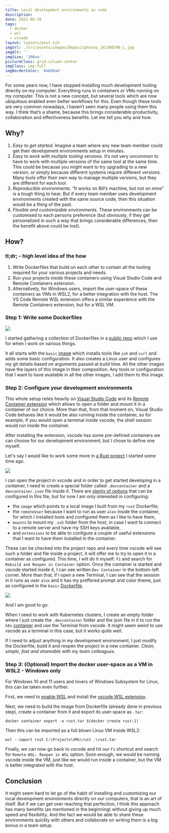 ```yaml
---
title: Local development environments as code
description: 
date: 2022-06-20
tags:
  - docker
  - wsl
  - vscode
layout: layouts/post.njk
imgUrl: ./src/assets/images/Depositphotos_141380706_L.jpg
imgAlt: ''
imgSize: '100vw'
pictureClass: grid-column-center
imgClass: img-full
imgBorderColor: '#a689ab'
---
```


For some years now, I have stopped installing much development tooling directly on my computer. Everything runs in containers or VMs running on my computer. This is not a new concept, but several tools which are now ubiquitous enabled even better workflows for this. Even though these tools are very common nowadays, I haven’t seen many people using them this way. I think that’s a shame, because this brings considerable productivity, collaboration and effectiveness benefits. Let me tell you why and how.

## Why?

1. *Easy to get started.* Imagine a team where any new team member could get their development environments setup in minutes.
2. *Easy to work with multiple tooling versions.* It’s not very uncommon to have to work with multiple versions of the same tool at the same time. This could be because you might want to try upgrading to a new version, or simply because different systems require different versions. Many tools offer their own way to manage multiple versions, but they are different for each tool.
3. *Reproducible environments.* “It works on Bill’s machine, but not on mine” is a tough thing to hear. But if every team member uses development environments created with the same source code, then this situation would be a thing of the past.
4. *Flexible and customizable environments.* These environments can be customised to each persons preference (but obviously, if they get personalized in such a way that brings considerable differences, then the benefit above could be lost).

## How?

### tl;dr; - high level idea of the how

1. Write Dockerfiles that build on each other to contain all the tooling required for your various projects and needs.
2. Run your projects inside these containers using Visual Studio Code and Remote Containers extension.
3. Alternatively, for Windows users, import the user-space of these containers as VMs in WSL2, for a better integration with the host. The VS Code Remote WSL extension offers a similar experience with the Remote Containers extension, but for a WSL VM.

### Step 1: Write some Dockerfiles

![](/assets/images/project-dev-palace.png)

I started gathering a collection of Dockerfiles in a [public repo](https://github.com/alexchiri/project-dev-palace-all) which I use for when I work on various things.

It all starts with the `basic` [image](https://github.com/alexchiri/project-dev-palace-all/blob/main/basic/Dockerfile) which installs tools like `zsh` and `curl` and adds some basic configuration. It also creates a Linux user and configures my git details based on arguments passed at build time. All the other images have the layers of this image in their composition. Any tools or configuration that I want to have available in all the other images, I add them to this image.

### Step 2: Configure your development environments

This whole setup relies heavily on [Visual Studio Code](https://code.visualstudio.com/) and its [Remote Container extension](https://code.visualstudio.com/docs/remote/containers) which allows to open a folder and mount it in a container of our choice. More than that, from that moment on, Visual Studio Code behaves like it would be also running inside the container, so for example, if you would open a terminal inside vscode, the shell session would run inside the container.

After installing the extension, vscode has some pre-defined containers we can choose for our development environment, but I chose to define one myself.

Let's say I would like to work some more in [a Rust project](https://github.com/alexchiri/dragon) I started some time ago.

![](/assets/images/rust-dev-container.png)

I can open the project in vscode and in order to get started developing in a container, I need to create a special folder called `.devcontainer` and a `devcontainer.json`  file inside it. There are [plenty of options](https://code.visualstudio.com/docs/remote/devcontainerjson-reference) that can be configured in this file, but for now I am only interested in configuring:

* the `image` which points to a local image I built from my `rust`  Dockerfile,
* the `remoteUser` because I want to run as user `alex`  inside the container, for which I installed tools and configured them as I like to have them,
* `mounts` to mount my `.ssh` folder from the host, in case I want to connect to a remote server and have my SSH keys available,
* and `extensions` to be able to configure a couple of useful extensions that I want to have them installed in the container.

These can be checked into the project repo and every time vscode will see such a folder and file inside a project, it will offer me to try to open it in a container as configured. This time, I will do it myself: `F1` and search for `Rebuild and Reopen in Container` option. Once the container is started and vscode started inside it, I can see written `Dev Container` in the bottom-left corner. More than that, if I open a new Terminal, I can see that the session in it runs as user `alex` and it has my preffered prompt and color theme, just as configured in the `basic` [Dockerfile](https://github.com/alexchiri/project-dev-palace-all/blob/main/basic/Dockerfile).

![](/assets/images/rust-dev-container-2.png)

And I am good to go.

When I need to work with Kubernetes clusters, I create an empty folder where I just create the `.devcontainer` folder and the json file in it to run the `k8s` [container](https://github.com/alexchiri/project-dev-palace-all/blob/main/k8s/Dockerfile) and use the Terminal from vscode. It might seem weird to use vscode as a terminal in this case, but it works quite well.

If I need to adjust anything in my development environment, I just modify the Dockerfile, build it and reopen the project in a new container. *Clean, simple, fast and shareable with my team colleagues.*

### Step 3: (Optional) Import the docker user-space as a VM in WSL2 - Windows only

For Windows 10 and 11 users and lovers of Windows Subsystem for Linux, this can be taken even further.

First, we need to [enable WSL](https://docs.microsoft.com/en-us/windows/wsl/install) and install the [vscode WSL extension](https://code.visualstudio.com/docs/remote/wsl).

Next, we need to build the image from Dockerfile (already done in previous step), create a container from it and export its user-space as `.tar`:

```
docker container export -o rust.tar $(docker create rust:1)
```

Then this can be imported as a full blown Linux VM inside WSL2:

```
wsl --import rust C:\Projects\VMs\rust .\rust.tar
```

Finally, we can now go back to vscode and hit our `F1` shortcut and search for `Remote-WSL: Reopen in WSL`  option. Soon enough, we would be running vscode inside the VM, just like we would run inside a container, but the VM is better integrated with the host.

## Conclusion

It might seem hard to let go of the habit of installing and customizing our local development environments directly on our computers, that is an art of itself. But if we can get over reaching that perfection, I think this approach has many benefits (as mentioned in the beginning) without giving up much speed and flexibility. And the fact we would be able to share these environments quickly with others and collaborate on writing them is a big bonus in a team setup.

